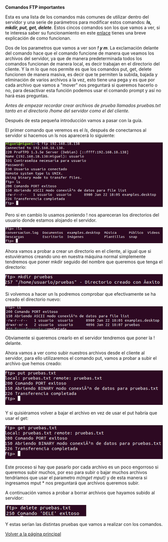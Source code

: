 **Comandos FTP importantes**

Esta es una lista de los comandos más comunes de utilizar dentro del servidor y una serie de parámetros para modificar estos comandos: ***ls, mkdir, put, get, delete***. Estos cincos comandos son los que vamos a ver, si te interesa saber su funcionamiento en este [enlace](https://docs.oracle.com/cd/E24842_01/html/E22524/remotehowtoaccess-14.html) tienes una breve explicación de como funcionan.

Dos de los parametros que vamos a ver son ***! y m***. La exclamación delante del comando hace que el comando funcione de manera que veamos los archivos del servidor, ya que de manera predeterminada todos los comandos funcionan de manera local, es decir trabajan en el directorio del cliente. Y la m lo que nos permite es que los comandos put, get, delete funcionen de manera masiva, es decir que te permiten la subida, bajada y eliminación de varios archivos a la vez, esto tiene una pega y es que por cada archivo que vamos a "mover" nos preguntará si queremos hacerlo o no, para desactivar esta función podemos usar el comando prompt y así no hará esas preguntas.

*Antes de empezar recordar crear archivos de prueba llamados pruebas.txt tanto en el directorio /home del servidor como el del cliente.*

Después de esta pequeña introducción vamos a pasar con la guía.

El primer comando que veremos es el *ls*, después de conectarnos al servidor si hacemos un ls nos aparecerá lo siguiente:

![imagen1](/imagenes/captura1.png)

Pero si en cambio lo usamos poniendo ! nos apareceran los directorios del usuario donde estamos alojando el servidor.

![imagen2](/imagenes/captura2.png)

Ahora vamos a probar a crear un directorio en el cliente, al igual que si estuviéramos creando uno en nuestra máquina normal simplemente tendremos que poner mkdir seguido del nombre que queremos que tenga el directorio:

![imagen3](/imagenes/captura3.png)

Si volvemos a hacer un ls podremos comprobar que efectivamente se ha creado el directorio nuevo:

![imagen4](/imagenes/captura4.png)

Obviamente si queremos crearlo en el servidor tendremos que poner la ! delante.

Ahora vamos a ver como subir nuestros archivos desde el cliente al servidor, para ello utilizaremos el comando put, vamos a probar a subir el archivo que hemos creado:

![imagen5](/imagenes/captura5.png)

Y si quisiéramos volver a bajar el archivo en vez de usar el put habría que usar el get:

![imagen6](/imagenes/captura6.png)

Este proceso si hay que pasarlo por cada archivo es un poco engorroso si queremos subir muchos, por eso para subir o bajar muchos archivos tendríamos que usar el parametro *m(mget mput)* y de esta manera si ingresamos mput * nos preguntará que archivos queremos subir.

A continuación vamos a probar a borrar archivos que hayamos subido al servidor:

![imagen7](/imagenes/captura7.png)

Y estas serían las distintas pruebas que vamos a realizar con los comandos.

[Volver a la página principal](README.md)
